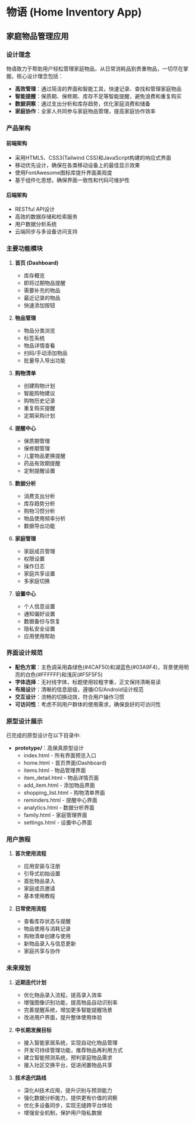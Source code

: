 # 物语 (Home Inventory App)
## 家庭物品管理应用

### 设计理念

物语致力于帮助用户轻松管理家庭物品，从日常消耗品到贵重物品，一切尽在掌握。核心设计理念包括：

- **高效管理**：通过简洁的界面和智能工具，快速记录、查找和管理家庭物品
- **智能提醒**：保质期、保修期、库存不足等智能提醒，避免浪费和重复购买
- **数据洞察**：通过支出分析和库存趋势，优化家庭消费和储备
- **家庭协作**：全家人共同参与家庭物品管理，提高家庭协作效率

### 产品架构

#### 前端架构
- 采用HTML5、CSS3(Tailwind CSS)和JavaScript构建的响应式界面
- 移动优先设计，确保在各类移动设备上的最佳显示效果
- 使用FontAwesome图标库提升界面美观度
- 基于组件化思想，确保界面一致性和代码可维护性

#### 后端架构
- RESTful API设计
- 高效的数据存储和检索服务
- 用户数据分析系统
- 云端同步与多设备访问支持

### 主要功能模块

1. **首页 (Dashboard)**
   - 库存概览
   - 即将过期物品提醒
   - 需要补充的物品
   - 最近记录的物品
   - 快速添加按钮

2. **物品管理**
   - 物品分类浏览
   - 标签系统
   - 物品详情查看
   - 扫码/手动添加物品
   - 批量导入导出功能

3. **购物清单**
   - 创建购物计划
   - 智能购物建议
   - 购物历史记录
   - 重复购买提醒
   - 定期采购计划

4. **提醒中心**
   - 保质期管理
   - 保修期管理
   - 儿童物品更换提醒
   - 药品有效期提醒
   - 定制提醒设置

5. **数据分析**
   - 消费支出分析
   - 库存趋势分析
   - 购物习惯分析
   - 物品使用频率分析
   - 数据导出功能

6. **家庭管理**
   - 家庭成员管理
   - 权限设置
   - 操作日志
   - 家庭共享设置
   - 多家庭切换

7. **设置中心**
   - 个人信息设置
   - 通知偏好设置
   - 数据备份与恢复
   - 隐私安全设置
   - 应用使用帮助

### 界面设计规范

- **配色方案**：主色调采用森绿色(#4CAF50)和湖蓝色(#03A9F4)，背景使用明亮的白色(#FFFFFF)和浅灰(#F5F5F5)
- **字体选择**：无衬线字体，标题使用较粗字重，正文保持清晰易读
- **布局设计**：清晰的信息层级，遵循iOS/Android设计规范
- **交互设计**：流畅的切换动效，符合用户操作习惯
- **可访问性**：考虑不同用户群体的使用需求，确保良好的可访问性

### 原型设计展示

已完成的原型设计在以下目录中:

- **prototype/**：高保真原型设计
  - index.html - 所有界面预览入口
  - home.html - 首页界面(Dashboard)
  - items.html - 物品管理界面
  - item_detail.html - 物品详情页面
  - add_item.html - 添加物品界面
  - shopping_list.html - 购物清单界面
  - reminders.html - 提醒中心界面
  - analytics.html - 数据分析界面
  - family.html - 家庭管理界面
  - settings.html - 设置中心界面

### 用户旅程

1. **首次使用流程**
   - 应用安装与注册
   - 引导式初始设置
   - 首批物品录入
   - 家庭成员邀请
   - 基本使用教程

2. **日常使用流程**
   - 查看库存状态与提醒
   - 物品使用与消耗记录
   - 购物清单创建与使用
   - 新物品录入与信息更新
   - 家庭共享与协作

### 未来规划

1. **近期迭代计划**
   - 优化物品录入流程，提高录入效率
   - 增强图像识别功能，提高物品自动识别率
   - 完善提醒系统，增加更多智能提醒场景
   - 改进用户界面，提升整体使用体验

2. **中长期发展目标**
   - 接入智能家居系统，实现自动化物品管理
   - 开发可持续管理功能，推荐物品再利用方式
   - 建立智能预测系统，预判家庭物品需求
   - 接入社区交换平台，促进闲置物品共享

3. **技术迭代路线**
   - 深化AI技术应用，提升识别与预测能力
   - 强化数据分析能力，提供更有价值的洞察
   - 优化多设备同步，实现无缝跨平台体验
   - 增强安全机制，保护用户隐私数据
